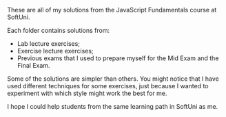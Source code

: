 These are all of my solutions from the JavaScript Fundamentals course at SoftUni.

Each folder contains solutions from: 
  * Lab lecture exercises;
  * Exercise lecture exercises;
  * Previous exams that I used to prepare myself for the Mid Exam and the Final Exam.
  
Some of the solutions are simpler than others.
You might notice that I have used different techniques for some exercises, just because I wanted to experiment with which style might work the best for me.

I hope I could help students from the same learning path in SoftUni as me.
